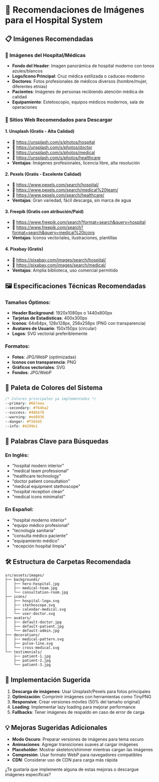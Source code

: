 # 🎨 Recomendaciones de Imágenes para el Hospital System

## 📋 Imágenes Recomendadas

### 🏥 **Imágenes del Hospital/Médicas**
- **Fondo del Header**: Imagen panorámica de hospital moderno con tonos azules/blancos
- **Logo/Icono Principal**: Cruz médica estilizada o caduceo moderno
- **Doctores**: Fotos profesionales de médicos diversos (hombre/mujer, diferentes etnias)
- **Pacientes**: Imágenes de personas recibiendo atención médica de calidad
- **Equipamiento**: Estetoscopio, equipos médicos modernos, sala de operaciones

### 🎯 **Sitios Web Recomendados para Descargar**

#### **1. Unsplash (Gratis - Alta Calidad)**
- 🔗 https://unsplash.com/s/photos/hospital
- 🔗 https://unsplash.com/s/photos/doctor
- 🔗 https://unsplash.com/s/photos/medical
- 🔗 https://unsplash.com/s/photos/healthcare
- **Ventajas**: Imágenes profesionales, licencia libre, alta resolución

#### **2. Pexels (Gratis - Excelente Calidad)**
- 🔗 https://www.pexels.com/search/hospital/
- 🔗 https://www.pexels.com/search/medical%20team/
- 🔗 https://www.pexels.com/search/healthcare/
- **Ventajas**: Gran variedad, fácil descarga, sin marca de agua

#### **3. Freepik (Gratis con atribución/Paid)**
- 🔗 https://www.freepik.com/search?format=search&query=hospital
- 🔗 https://www.freepik.com/search?format=search&query=medical%20icons
- **Ventajas**: Iconos vectoriales, ilustraciones, plantillas

#### **4. Pixabay (Gratis)**
- 🔗 https://pixabay.com/images/search/hospital/
- 🔗 https://pixabay.com/images/search/medical/
- **Ventajas**: Amplia biblioteca, uso comercial permitido

## 🖼️ **Especificaciones Técnicas Recomendadas**

### **Tamaños Óptimos:**
- **Header Background**: 1920x1080px o 1440x800px
- **Tarjetas de Estadísticas**: 400x300px
- **Iconos**: 64x64px, 128x128px, 256x256px (PNG con transparencia)
- **Avatares de Usuario**: 150x150px (circular)
- **Logos**: SVG vectorial preferiblemente

### **Formatos:**
- **Fotos**: JPG/WebP (optimizadas)
- **Iconos con transparencia**: PNG
- **Gráficos vectoriales**: SVG
- **Fondos**: JPG/WebP

## 🎨 **Paleta de Colores del Sistema**
```css
/* Colores principales ya implementados */
--primary: #667eea
--secondary: #764ba2
--success: #48bb78
--warning: #ed8936
--danger: #f56565
--info: #4299e1
```

## 📝 **Palabras Clave para Búsquedas**

### **En Inglés:**
- "hospital modern interior"
- "medical team professional"
- "healthcare technology"
- "doctor patient consultation"
- "medical equipment stethoscope"
- "hospital reception clean"
- "medical icons minimalist"

### **En Español:**
- "hospital moderno interior"
- "equipo médico profesional"
- "tecnología sanitaria"
- "consulta médico paciente"
- "equipamiento médico"
- "recepción hospital limpia"

## 🛠️ **Estructura de Carpetas Recomendada**

```
src/assets/images/
├── backgrounds/
│   ├── hero-hospital.jpg
│   ├── medical-team.jpg
│   └── consultation-room.jpg
├── icons/
│   ├── hospital-logo.svg
│   ├── stethoscope.svg
│   ├── calendar-medical.svg
│   └── user-doctor.svg
├── avatars/
│   ├── default-doctor.jpg
│   ├── default-patient.jpg
│   └── default-admin.jpg
├── decorations/
│   ├── medical-pattern.svg
│   ├── pulse-line.svg
│   └── cross-medical.svg
└── testimonials/
    ├── patient-1.jpg
    ├── patient-2.jpg
    └── patient-3.jpg
```

## 🚀 **Implementación Sugerida**

1. **Descarga de imágenes**: Usar Unsplash/Pexels para fotos principales
2. **Optimización**: Comprimir imágenes con herramientas como TinyPNG
3. **Responsive**: Crear versiones móviles (50% del tamaño original)
4. **Loading**: Implementar lazy loading para mejorar performance
5. **Fallbacks**: Tener imágenes de respaldo en caso de error de carga

## 💡 **Mejoras Sugeridas Adicionales**

- **Modo Oscuro**: Preparar versiones de imágenes para tema oscuro
- **Animaciones**: Agregar transiciones suaves al cargar imágenes
- **Placeholder**: Mostrar skeleton/shimmer mientras cargan las imágenes
- **Compresión**: Usar formato WebP para navegadores compatibles
- **CDN**: Considerar uso de CDN para carga más rápida

¿Te gustaría que implemente alguna de estas mejoras o descargue imágenes específicas?